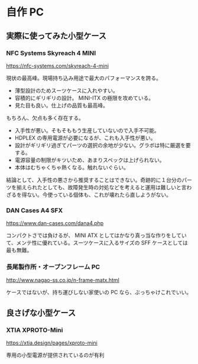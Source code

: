 # 自作 PC

## 実際に使ってみた小型ケース

### NFC Systems Skyreach 4 MINI

https://nfc-systems.com/skyreach-4-mini

現状の最高峰。現場持ち込み用途で最大のパフォーマンスを誇る。

- 薄型設計のためスーツケースに入れやすい。
- 容積的にギリギリの設計。 MINI-ITX の極限を攻めている。
- 見た目も良い。仕上げの品質も最高峰。

もちろん、欠点も多く存在する。

- 入手性が悪い。そもそももう生産していないので入手不可能。
- HDPLEX の専用電源が必要になるが、これも入手性が悪い。
- 設計がギリギリ過ぎてパーツの選択の余地が少ない。グラボは特に厳選を要する。
- 電源容量の制限がキツいため、あまりスペックは上げられない。
- 本体はむちゃくちゃ熱くなる。触れないぐらい。

結論として、入手性の悪さから推奨することはできない。奇跡的に１台分のパーツを揃えられたとしても、故障発生時の対処などを考えると運用は難しいと言わざるを得ない。今使っている個体も、これが壊れたら直しようがない。

### DAN Cases A4 SFX

https://www.dan-cases.com/dana4.php

コンパクトさでは負けるが、 MINI ATX としてはかなり真っ当な作りをしていて、メンテ性に優れている。スーツケースに入るサイズの SFF ケースとしては最も無難。

### 長尾製作所・オープンフレーム PC

http://www.nagao-ss.co.jp/n-frame-matx.html

ケースではないが、持ち運びしない家使いの PC なら、ぶっちゃけこれでいい。

## 良さげな小型ケース

### XTIA XPROTO-Mini

https://xtia.design/pages/xproto-mini

専用の小型電源が提供されているのが有利
